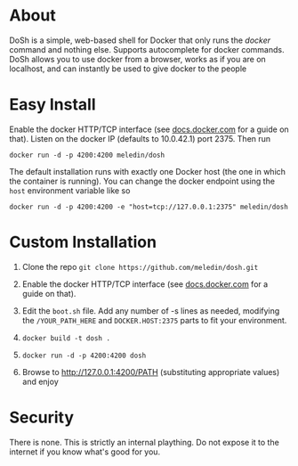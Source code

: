 # About
DoSh is a simple, web-based shell for Docker that only runs the *docker* command and nothing else. Supports autocomplete for docker commands. DoSh allows you to use docker from a browser, works as if you are on localhost, and can instantly be used to give docker to the people

# Easy Install

Enable the docker HTTP/TCP interface (see [docs.docker.com](https://docs.docker.com/articles/basics/#bind-docker-to-another-hostport-or-a-unix-socket) for a guide on that). Listen on the docker IP (defaults to 10.0.42.1) port 2375. Then run

`docker run -d -p 4200:4200 meledin/dosh`

The default installation runs with exactly one Docker host (the one in which the container is running). You can change the docker endpoint using the `host` environment variable like so

`docker run -d -p 4200:4200 -e "host=tcp://127.0.0.1:2375" meledin/dosh`

# Custom Installation

1. Clone the repo `git clone https://github.com/meledin/dosh.git`

2. Enable the docker HTTP/TCP interface (see [docs.docker.com](https://docs.docker.com/articles/basics/#bind-docker-to-another-hostport-or-a-unix-socket) for a guide on that).

3. Edit the `boot.sh` file. Add any number of -s lines as needed, modifying the `/YOUR_PATH_HERE` and `DOCKER.HOST:2375` parts to fit your environment.

4. `docker build -t dosh .`

5. `docker run -d -p 4200:4200 dosh`

6. Browse to http://127.0.0.1:4200/PATH (substituting appropriate values) and enjoy

# Security
There is none. This is strictly an internal plaything. Do not expose it to the internet if you know what's good for you.
